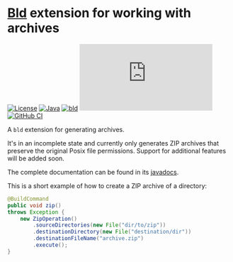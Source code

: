 # [Bld](https://github.com/rife2/rife2/wiki/What-Is-Bld) extension for working with archives

[![License](https://img.shields.io/badge/license-Apache%20License%202.0-blue.svg)](https://opensource.org/licenses/Apache-2.0)
[![Java](https://img.shields.io/badge/java-17%2B-blue)](https://www.oracle.com/java/technologies/javase/jdk17-archive-downloads.html)
[![bld](https://img.shields.io/badge/1.8.0-FA9052?label=bld&labelColor=2392FF)](https://rife2.com/bld)
[![Release](https://flat.badgen.net/maven/v/metadata-url/https:/repo.rife2.com/releases/com/uwyn/rife2/bld-archive/maven-metadata.xml)](https://repo.rife2.com/#/releases/com/uwyn/rife2/bld-archive)
[![GitHub CI](https://github.com/rife2/bld-archive/actions/workflows/bld.yml/badge.svg)](https://github.com/rife2/bld-archive/actions/workflows/bld.yml)

A `bld` extension for generating archives.

It's in an incomplete state and currently only generates ZIP archives that
preserve the original Posix file permissions. Support for additional features
will be added soon.

The complete documentation can be found in its [javadocs](https://rife2.github.io/bld-archive/rife/bld/extension/package-summary.html).

This is a short example of how to create a ZIP archive of a directory:

```java
@BuildCommand
public void zip()
throws Exception {
    new ZipOperation()
        .sourceDirectories(new File("dir/to/zip"))
        .destinationDirectory(new File("destination/dir"))
        .destinationFileName("archive.zip")
        .execute();
}
```